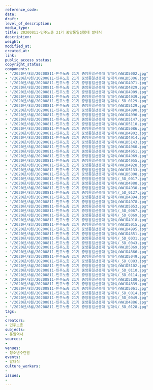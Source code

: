 ```yaml
---
reference_code: 
date: 
draft: 
level_of_description: 
media_type: 
title: 20200811-민주노총 21기 중앙통일선봉대 발대식
description: 
weight: 
modified_at: 
created_at: 
link: 
public_access_status: 
copyright_status: 
components:
- "/2020년/8월/20200811-민주노총 21기 중앙통일선봉대 발대식/WW1D5002.jpg"
- "/2020년/8월/20200811-민주노총 21기 중앙통일선봉대 발대식/WW1D5006.jpg"
- "/2020년/8월/20200811-민주노총 21기 중앙통일선봉대 발대식/WW1D4971.jpg"
- "/2020년/8월/20200811-민주노총 21기 중앙통일선봉대 발대식/WW1D4829.jpg"
- "/2020년/8월/20200811-민주노총 21기 중앙통일선봉대 발대식/WW1D4909.jpg"
- "/2020년/8월/20200811-민주노총 21기 중앙통일선봉대 발대식/WW1D4939.jpg"
- "/2020년/8월/20200811-민주노총 21기 중앙통일선봉대 발대식/_5D_0129.jpg"
- "/2020년/8월/20200811-민주노총 21기 중앙통일선봉대 발대식/WW1D5129.jpg"
- "/2020년/8월/20200811-민주노총 21기 중앙통일선봉대 발대식/WW1D4890.jpg"
- "/2020년/8월/20200811-민주노총 21기 중앙통일선봉대 발대식/WW1D4996.jpg"
- "/2020년/8월/20200811-민주노총 21기 중앙통일선봉대 발대식/WW1D5147.jpg"
- "/2020년/8월/20200811-민주노총 21기 중앙통일선봉대 발대식/WW1D5110.jpg"
- "/2020년/8월/20200811-민주노총 21기 중앙통일선봉대 발대식/WW1D5086.jpg"
- "/2020년/8월/20200811-민주노총 21기 중앙통일선봉대 발대식/WW1D4902.jpg"
- "/2020년/8월/20200811-민주노총 21기 중앙통일선봉대 발대식/WW1D4914.jpg"
- "/2020년/8월/20200811-민주노총 21기 중앙통일선봉대 발대식/WW1D5143.jpg"
- "/2020년/8월/20200811-민주노총 21기 중앙통일선봉대 발대식/WW1D4960.jpg"
- "/2020년/8월/20200811-민주노총 21기 중앙통일선봉대 발대식/WW1D4951.jpg"
- "/2020년/8월/20200811-민주노총 21기 중앙통일선봉대 발대식/WW1D4969.jpg"
- "/2020년/8월/20200811-민주노총 21기 중앙통일선봉대 발대식/WW1D4955.jpg"
- "/2020년/8월/20200811-민주노총 21기 중앙통일선봉대 발대식/WW1D4928.jpg"
- "/2020년/8월/20200811-민주노총 21기 중앙통일선봉대 발대식/WW1D5133.jpg"
- "/2020년/8월/20200811-민주노총 21기 중앙통일선봉대 발대식/WW1D5008.jpg"
- "/2020년/8월/20200811-민주노총 21기 중앙통일선봉대 발대식/_5D_0017.jpg"
- "/2020년/8월/20200811-민주노총 21기 중앙통일선봉대 발대식/WW1D4988.jpg"
- "/2020년/8월/20200811-민주노총 21기 중앙통일선봉대 발대식/WW1D4930.jpg"
- "/2020년/8월/20200811-민주노총 21기 중앙통일선봉대 발대식/_5D_0127.jpg"
- "/2020년/8월/20200811-민주노총 21기 중앙통일선봉대 발대식/WW1D4894.jpg"
- "/2020년/8월/20200811-민주노총 21기 중앙통일선봉대 발대식/WW1D4978.jpg"
- "/2020년/8월/20200811-민주노총 21기 중앙통일선봉대 발대식/WW1D5053.jpg"
- "/2020년/8월/20200811-민주노총 21기 중앙통일선봉대 발대식/_5D_0067.jpg"
- "/2020년/8월/20200811-민주노총 21기 중앙통일선봉대 발대식/_5D_0069.jpg"
- "/2020년/8월/20200811-민주노총 21기 중앙통일선봉대 발대식/WW1D4918.jpg"
- "/2020년/8월/20200811-민주노총 21기 중앙통일선봉대 발대식/WW1D5015.jpg"
- "/2020년/8월/20200811-민주노총 21기 중앙통일선봉대 발대식/WW1D4995.jpg"
- "/2020년/8월/20200811-민주노총 21기 중앙통일선봉대 발대식/WW1D4851.jpg"
- "/2020년/8월/20200811-민주노총 21기 중앙통일선봉대 발대식/_5D_0031.jpg"
- "/2020년/8월/20200811-민주노총 21기 중앙통일선봉대 발대식/_5D_0043.jpg"
- "/2020년/8월/20200811-민주노총 21기 중앙통일선봉대 발대식/WW1D5069.jpg"
- "/2020년/8월/20200811-민주노총 21기 중앙통일선봉대 발대식/WW1D4866.jpg"
- "/2020년/8월/20200811-민주노총 21기 중앙통일선봉대 발대식/WW1D5049.jpg"
- "/2020년/8월/20200811-민주노총 21기 중앙통일선봉대 발대식/_5D_0083.jpg"
- "/2020년/8월/20200811-민주노총 21기 중앙통일선봉대 발대식/WW1D5102.jpg"
- "/2020년/8월/20200811-민주노총 21기 중앙통일선봉대 발대식/_5D_0110.jpg"
- "/2020년/8월/20200811-민주노총 21기 중앙통일선봉대 발대식/_5D_0114.jpg"
- "/2020년/8월/20200811-민주노총 21기 중앙통일선봉대 발대식/WW1D5108.jpg"
- "/2020년/8월/20200811-민주노총 21기 중앙통일선봉대 발대식/WW1D4839.jpg"
- "/2020년/8월/20200811-민주노총 21기 중앙통일선봉대 발대식/WW1D5061.jpg"
- "/2020년/8월/20200811-민주노총 21기 중앙통일선봉대 발대식/_5D_0014.jpg"
- "/2020년/8월/20200811-민주노총 21기 중앙통일선봉대 발대식/_5D_0049.jpg"
- "/2020년/8월/20200811-민주노총 21기 중앙통일선봉대 발대식/WW1D4886.jpg"
- "/2020년/8월/20200811-민주노총 21기 중앙통일선봉대 발대식/_5D_0128.jpg"
tags:
- 
creators:
- 민주노총
subjects:
- 통일역사
sources:
- 
venues:
- 청소년수련원
events:
- 발대식
culture_workers:
- 
issues:
- 
---
```


